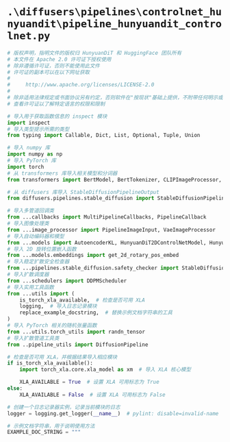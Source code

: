 # `.\diffusers\pipelines\controlnet_hunyuandit\pipeline_hunyuandit_controlnet.py`

```py
# 版权声明，指明文件的版权归 HunyuanDiT 和 HuggingFace 团队所有
# 本文件在 Apache 2.0 许可证下授权使用
# 除非遵循许可证，否则不能使用此文件
# 许可证的副本可以在以下网址获取
#
#     http://www.apache.org/licenses/LICENSE-2.0
#
# 除非适用法律规定或书面协议另有约定，否则软件在"按现状"基础上提供，不附带任何明示或暗示的保证
# 查看许可证以了解特定语言的权限和限制

# 导入用于获取函数信息的 inspect 模块
import inspect
# 导入类型提示所需的类型
from typing import Callable, Dict, List, Optional, Tuple, Union

# 导入 numpy 库
import numpy as np
# 导入 PyTorch 库
import torch
# 从 transformers 库导入相关模型和分词器
from transformers import BertModel, BertTokenizer, CLIPImageProcessor, MT5Tokenizer, T5EncoderModel

# 从 diffusers 库导入 StableDiffusionPipelineOutput
from diffusers.pipelines.stable_diffusion import StableDiffusionPipelineOutput

# 导入多管道回调类
from ...callbacks import MultiPipelineCallbacks, PipelineCallback
# 导入图像处理类
from ...image_processor import PipelineImageInput, VaeImageProcessor
# 导入自动编码器和模型
from ...models import AutoencoderKL, HunyuanDiT2DControlNetModel, HunyuanDiT2DModel, HunyuanDiT2DMultiControlNetModel
# 导入 2D 旋转位置嵌入函数
from ...models.embeddings import get_2d_rotary_pos_embed
# 导入稳定扩散安全检查器
from ...pipelines.stable_diffusion.safety_checker import StableDiffusionSafetyChecker
# 导入扩散调度器
from ...schedulers import DDPMScheduler
# 导入实用工具函数
from ...utils import (
    is_torch_xla_available,  # 检查是否可用 XLA
    logging,  # 导入日志记录模块
    replace_example_docstring,  # 替换示例文档字符串的工具
)
# 导入 PyTorch 相关的随机张量函数
from ...utils.torch_utils import randn_tensor
# 导入扩散管道工具类
from ..pipeline_utils import DiffusionPipeline

# 检查是否可用 XLA，并根据结果导入相应模块
if is_torch_xla_available():
    import torch_xla.core.xla_model as xm  # 导入 XLA 核心模型

    XLA_AVAILABLE = True  # 设置 XLA 可用标志为 True
else:
    XLA_AVAILABLE = False  # 设置 XLA 可用标志为 False

# 创建一个日志记录器实例，记录当前模块的日志
logger = logging.get_logger(__name__)  # pylint: disable=invalid-name

# 示例文档字符串，用于说明使用方法
EXAMPLE_DOC_STRING = """
``` 
```py 
``` 
```py 
``` 
```py 
``` 
```py 
``` 
```py 
``` 
```py 
``` 
```py 
``` 
```py 
``` 
```py 
``` 
```py 
``` 
```py 
``` 
```py 
``` 
```py 
``` 
```py 
``` 
```py 
``` 
```py 
``` 
```py 
``` 
```py 
``` 
```py 
``` 
```py 
``` 
```py 
``` 
```py 
``` 
```py 
``` 
```py 
``` 
```py 
``` 
```py 
``` 
```py 
``` 
```py 
``` 
```py 
``` 
```py 
``` 
```py 
``` 
```py 
``` 
```py 
``` 
```py 
``` 
```py 
``` 
```py 
``` 
```py 
``` 
```py 
``` 
```py 
``` 
```py 
``` 
```py 
``` 
```py 
``` 
```py 
``` 
```py 
``` 
```py 
``` 
```py 
``` 
```py 
``` 
```py 
``` 
```py 
``` 
```py 
``` 
```py 
``` 
```py 
``` 
```py 
``` 
```py 
``` 
```py 
``` 
```py 
``` 
```py 
``` 
```py 
``` 
```py 
``` 
```py 
``` 
```py 
``` 
```py 
``` 
```py 
``` 
```py 
``` 
```py 
``` 
```py 
``` 
```py 
``` 
```py 
``` 
```py 
``` 
```py 
``` 
```py 
``` 
```py 
``` 
```py 
``` 
```py 
``` 
```py 
``` 
```py 
``` 
```py 
``` 
```py 
``` 
```py 
``` 
```py 
``` 
```py 
``` 
```py 
``` 
```py 
``` 
```py 
``` 
```py 
``` 
```py 
``` 
```py 
``` 
```py 
``` 
```py 
``` 
```py 
``` 
```py 
``` 
```py 
``` 
```py 
``` 
```py 
``` 
```py 
``` 
```py 
``` 
```py 
``` 
```py 
``` 
```py 
``` 
```py 
``` 
```py 
``` 
```py 
``` 
```py 
``` 
```py 
``` 
```py 
``` 
```py 
``` 
```py 
``` 
```py 
``` 
```py 
``` 
```py 
``` 
```py 
``` 
```py 
``` 
```py 
``` 
```py 
``` 
```py 
``` 
```py 
``` 
```py 
``` 
```py 
``` 
```py 
``` 
```py 
``` 
```py 
``` 
```py 
``` 
```py 
``` 
```py 
``` 
```py 
``` 
```py 
``` 
```py 
``` 
```py 
``` 
```py 
``` 
```py 
``` 
```py 
``` 
```py 
``` 
```py 
``` 
```py 
``` 
```py 
``` 
```py 
``` 
```py 
``` 
```py 
``` 
```py 
``` 
```py 
``` 
```py 
``` 
```py 
``` 
```py 
``` 
```py 
``` 
```py 
``` 
```py 
``` 
```py 
``` 
```py 
``` 
```py 
``` 
```py 
``` 
```py 
``` 
```py 
``` 
```py 
``` 
```py 
``` 
```py 
``` 
```py 
``` 
```py 
``` 
```py 
``` 
```py 
``` 
```py 
``` 
```py 
``` 
```py 
``` 
```py 
``` 
```py 
``` 
```py 
``` 
```py 
``` 
```py 
``` 
```py 
``` 
```py 
``` 
```py 
``` 
```py 
``` 
```py 
``` 
```py 
``` 
```py 
``` 
```py 
``` 
```py 
``` 
```py 
``` 
```py 
``` 
```py 
``` 
```py 
``` 
```py 
``` 
```py 
``` 
```py 
``` 
```py 
``` 
```py 
``` 
```py 
``` 
```py 
``` 
```py 
``` 
```py 
``` 
```py 
``` 
```py 
``` 
```py 
``` 
```py 
``` 
```py 
``` 
```py 
``` 
```py 
``` 
```py 
``` 
```py 
``` 
```py 
``` 
```py 
``` 
```py 
``` 
```py 
``` 
```py 
``` 
```py 
``` 
```py 
``` 
```py 
``` 
```py 
``` 
```py 
``` 
```py 
``` 
```py 
``` 
```py 
``` 
```py 
``` 
```py 
``` 
```py 
``` 
```py 
``` 
```py 
``` 
```py 
``` 
```py 
``` 
```py 
``` 
```py 
``` 
```py 
``` 
```py 
``` 
```py 
``` 
```py 
``` 
```py 
``` 
```py 
``` 
```py 
``` 
```py 
``` 
```py 
``` 
```py 
``` 
```py 
``` 
```py 
``` 
```py 
``` 
```py 
``` 
```py 
``` 
```py 
``` 
```py 
``` 
```py 
``` 
```py 
``` 
```py 
``` 
```py 
``` 
```py 
``` 
```py 
``` 
```py 
``` 
```py 
``` 
```py 
``` 
```py 
``` 
```py 
``` 
```py 
``` 
```py 
``` 
```py 
``` 
```py 
``` 
```py 
``` 
```py 
``` 
```py 
``` 
```py 
``` 
```py 
``` 
```py 
``` 
```py 
``` 
```py 
``` 
```py 
``` 
```py 
``` 
```py 
``` 
```py 
``` 
```py 
``` 
```py 
``` 
```py 
``` 
```py 
``` 
```py 
``` 
```py 
``` 
```py 
``` 
```py 
``` 
```py 
``` 
```py 
``` 
```py 
``` 
```py 
``` 
```py 
``` 
```py 
``` 
```py 
``` 
```py 
``` 
```py 
``` 
```py 
``` 
```py 
``` 
```py 
``` 
```py 
``` 
```py 
``` 
```py 
``` 
```py 
``` 
```py 
``` 
```py 
``` 
```py 
``` 
```py 
``` 
```py 
``` 
```py 
``` 
```py 
``` 
```py 
``` 
```py 
``` 
```py 
``` 
```py 
``` 
```py 
``` 
```py 
``` 
```py 
``` 
```py 
``` 
```py 
``` 
```py 
``` 
```py 
``` 
```py 
``` 
```py 
``` 
```py 
``` 
```py 
``` 
```py 
``` 
```py 
``` 
```py 
``` 
```py 
``` 
```py 
``` 
```py 
``` 
```py 
``` 
```py 
``` 
```py 
``` 
```py 
``` 
```py 
``` 
```py 
``` 
```py 
``` 
```py 
``` 
```py 
``` 
```py 
``` 
```py 
``` 
```py 
``` 
```py 
``` 
```py 
``` 
```py 
``` 
```py 
``` 
```py 
``` 
```py 
``` 
```py 
``` 
```py 
``` 
```py 
``` 
```py 
``` 
```py 
``` 
```py 
``` 
```py 
``` 
```py 
``` 
    # 示例代码展示如何使用 HunyuanDiT 进行图像生成
        Examples:
            ```py
            # 从 diffusers 库导入所需的模型和管道
            from diffusers import HunyuanDiT2DControlNetModel, HunyuanDiTControlNetPipeline
            # 导入 PyTorch 库
            import torch
    
            # 从预训练模型加载 HunyuanDiT2DControlNetModel，并指定数据类型为 float16
            controlnet = HunyuanDiT2DControlNetModel.from_pretrained(
                "Tencent-Hunyuan/HunyuanDiT-v1.1-ControlNet-Diffusers-Canny", torch_dtype=torch.float16
            )
    
            # 从预训练模型加载 HunyuanDiTControlNetPipeline，传入 controlnet 和数据类型
            pipe = HunyuanDiTControlNetPipeline.from_pretrained(
                "Tencent-Hunyuan/HunyuanDiT-v1.1-Diffusers", controlnet=controlnet, torch_dtype=torch.float16
            )
            # 将管道移动到 CUDA 设备以加速处理
            pipe.to("cuda")
    
            # 从 diffusers.utils 导入加载图像的工具
            from diffusers.utils import load_image
    
            # 从指定 URL 加载条件图像
            cond_image = load_image(
                "https://huggingface.co/Tencent-Hunyuan/HunyuanDiT-v1.1-ControlNet-Diffusers-Canny/resolve/main/canny.jpg?download=true"
            )
    
            ## HunyuanDiT 支持英语和中文提示，因此也可以使用英文提示
            # 定义图像生成的提示内容，描述夜晚的场景
            prompt = "在夜晚的酒店门前，一座古老的中国风格的狮子雕像矗立着，它的眼睛闪烁着光芒，仿佛在守护着这座建筑。背景是夜晚的酒店前，构图方式是特写，平视，居中构图。这张照片呈现了真实摄影风格，蕴含了中国雕塑文化，同时展现了神秘氛围"
            # prompt="At night, an ancient Chinese-style lion statue stands in front of the hotel, its eyes gleaming as if guarding the building. The background is the hotel entrance at night, with a close-up, eye-level, and centered composition. This photo presents a realistic photographic style, embodies Chinese sculpture culture, and reveals a mysterious atmosphere."
            # 使用提示、图像尺寸、条件图像和推理步骤生成图像，并获取生成的第一张图像
            image = pipe(
                prompt,
                height=1024,
                width=1024,
                control_image=cond_image,
                num_inference_steps=50,
            ).images[0]
            ```  
"""
# 文档字符串，通常用于描述模块或类的功能
"""

# 定义一个标准宽高比的 NumPy 数组
STANDARD_RATIO = np.array(
    [
        1.0,  # 1:1
        4.0 / 3.0,  # 4:3
        3.0 / 4.0,  # 3:4
        16.0 / 9.0,  # 16:9
        9.0 / 16.0,  # 9:16
    ]
)

# 定义一个标准尺寸的列表，每个比例对应不同的宽高组合
STANDARD_SHAPE = [
    [(1024, 1024), (1280, 1280)],  # 1:1
    [(1024, 768), (1152, 864), (1280, 960)],  # 4:3
    [(768, 1024), (864, 1152), (960, 1280)],  # 3:4
    [(1280, 768)],  # 16:9
    [(768, 1280)],  # 9:16
]

# 根据标准尺寸计算每个形状的面积，并将结果存储在 NumPy 数组中
STANDARD_AREA = [np.array([w * h for w, h in shapes]) for shapes in STANDARD_SHAPE]

# 定义一个支持的尺寸列表，包含不同的宽高组合
SUPPORTED_SHAPE = [
    (1024, 1024),
    (1280, 1280),  # 1:1
    (1024, 768),
    (1152, 864),
    (1280, 960),  # 4:3
    (768, 1024),
    (864, 1152),
    (960, 1280),  # 3:4
    (1280, 768),  # 16:9
    (768, 1280),  # 9:16
]

# 定义一个函数，用于将目标宽高映射到标准形状
def map_to_standard_shapes(target_width, target_height):
    # 计算目标宽高比
    target_ratio = target_width / target_height
    # 找到与目标宽高比最接近的标准宽高比的索引
    closest_ratio_idx = np.argmin(np.abs(STANDARD_RATIO - target_ratio))
    # 找到与目标面积最接近的标准形状的索引
    closest_area_idx = np.argmin(np.abs(STANDARD_AREA[closest_ratio_idx] - target_width * target_height))
    # 获取对应的标准宽和高
    width, height = STANDARD_SHAPE[closest_ratio_idx][closest_area_idx]
    # 返回标准宽和高
    return width, height

# 定义一个函数，用于计算源图像的缩放裁剪区域以适应目标大小
def get_resize_crop_region_for_grid(src, tgt_size):
    # 获取目标尺寸的高度和宽度
    th = tw = tgt_size
    # 获取源图像的高度和宽度
    h, w = src

    # 计算源图像的宽高比
    r = h / w

    # 根据宽高比决定缩放方式
    # 如果高度大于宽度
    if r > 1:
        # 将目标高度作为缩放高度
        resize_height = th
        # 根据高度缩放计算对应的宽度
        resize_width = int(round(th / h * w))
    else:
        # 否则，将目标宽度作为缩放宽度
        resize_width = tw
        # 根据宽度缩放计算对应的高度
        resize_height = int(round(tw / w * h))

    # 计算裁剪区域的顶部和左边位置
    crop_top = int(round((th - resize_height) / 2.0))
    crop_left = int(round((tw - resize_width) / 2.0))

    # 返回裁剪区域的起始和结束坐标
    return (crop_top, crop_left), (crop_top + resize_height, crop_left + resize_width)

# 从 diffusers.pipelines.stable_diffusion.pipeline_stable_diffusion.rescale_noise_cfg 复制的函数
def rescale_noise_cfg(noise_cfg, noise_pred_text, guidance_rescale=0.0):
    """
    根据 `guidance_rescale` 对 `noise_cfg` 进行重新缩放。基于论文[Common Diffusion Noise Schedules and
    Sample Steps are Flawed](https://arxiv.org/pdf/2305.08891.pdf)中的发现。见第3.4节
    """
    # 计算噪声预测文本的标准差
    std_text = noise_pred_text.std(dim=list(range(1, noise_pred_text.ndim)), keepdim=True)
    # 计算噪声配置的标准差
    std_cfg = noise_cfg.std(dim=list(range(1, noise_cfg.ndim)), keepdim=True)
    # 重新缩放来自引导的结果（修复过度曝光问题）
    noise_pred_rescaled = noise_cfg * (std_text / std_cfg)
    # 按照引导缩放因子与原始引导结果进行混合，以避免生成“单调”的图像
    noise_cfg = guidance_rescale * noise_pred_rescaled + (1 - guidance_rescale) * noise_cfg
    # 返回重新缩放后的噪声配置
    return noise_cfg

# 定义 HunyuanDiT 控制网络管道类，继承自 DiffusionPipeline
class HunyuanDiTControlNetPipeline(DiffusionPipeline):
    r"""
    使用 HunyuanDiT 进行英语/中文到图像生成的管道。

    该模型继承自 [`DiffusionPipeline`]. 请查看超类文档以获取库为所有管道实现的通用方法
    （例如下载或保存，在特定设备上运行等）。

    HunyuanDiT 使用两个文本编码器：[mT5](https://huggingface.co/google/mt5-base) 和 [双语 CLIP](自行微调)
    """
    # 参数说明
    Args:
        vae ([`AutoencoderKL`]):  # 变分自编码器模型，用于将图像编码和解码为潜在表示，这里使用'sdxl-vae-fp16-fix'
            Variational Auto-Encoder (VAE) Model to encode and decode images to and from latent representations. We use
            `sdxl-vae-fp16-fix`.
        text_encoder (Optional[`~transformers.BertModel`, `~transformers.CLIPTextModel`]):  # 冻结的文本编码器，使用CLIP模型
            Frozen text-encoder ([clip-vit-large-patch14](https://huggingface.co/openai/clip-vit-large-patch14)). 
            HunyuanDiT uses a fine-tuned [bilingual CLIP].
        tokenizer (Optional[`~transformers.BertTokenizer`, `~transformers.CLIPTokenizer`]):  # 文本标记化器，可以是BertTokenizer或CLIPTokenizer
            A `BertTokenizer` or `CLIPTokenizer` to tokenize text.
        transformer ([`HunyuanDiT2DModel`]):  # HunyuanDiT模型，由腾讯Hunyuan设计
            The HunyuanDiT model designed by Tencent Hunyuan.
        text_encoder_2 (`T5EncoderModel`):  # mT5嵌入模型，特别是't5-v1_1-xxl'
            The mT5 embedder. Specifically, it is 't5-v1_1-xxl'.
        tokenizer_2 (`MT5Tokenizer`):  # mT5嵌入模型的标记化器
            The tokenizer for the mT5 embedder.
        scheduler ([`DDPMScheduler`]):  # 调度器，用于与HunyuanDiT结合，去噪编码的图像潜在表示
            A scheduler to be used in combination with HunyuanDiT to denoise the encoded image latents.
        controlnet ([`HunyuanDiT2DControlNetModel`] or `List[HunyuanDiT2DControlNetModel]` or [`HunyuanDiT2DControlNetModel`]):  # 提供额外的条件信息以辅助去噪过程
            Provides additional conditioning to the `unet` during the denoising process. If you set multiple
            ControlNets as a list, the outputs from each ControlNet are added together to create one combined
            additional conditioning.
    """

    # 定义模型在CPU上卸载的顺序
    model_cpu_offload_seq = "text_encoder->text_encoder_2->transformer->vae"
    # 可选组件列表，可能会在初始化中使用
    _optional_components = [
        "safety_checker",  # 安全检查器
        "feature_extractor",  # 特征提取器
        "text_encoder_2",  # 第二个文本编码器
        "tokenizer_2",  # 第二个标记化器
        "text_encoder",  # 第一个文本编码器
        "tokenizer",  # 第一个标记化器
    ]
    # 从CPU卸载中排除的组件
    _exclude_from_cpu_offload = ["safety_checker"]  # 不允许卸载安全检查器
    # 回调张量输入的列表，用于传递给模型
    _callback_tensor_inputs = [
        "latents",  # 潜在变量
        "prompt_embeds",  # 提示的嵌入表示
        "negative_prompt_embeds",  # 负提示的嵌入表示
        "prompt_embeds_2",  # 第二个提示的嵌入表示
        "negative_prompt_embeds_2",  # 第二个负提示的嵌入表示
    ]

    # 初始化方法定义，接收多个参数以构造模型
    def __init__(
        self,
        vae: AutoencoderKL,  # 变分自编码器模型
        text_encoder: BertModel,  # 文本编码器
        tokenizer: BertTokenizer,  # 文本标记化器
        transformer: HunyuanDiT2DModel,  # HunyuanDiT模型
        scheduler: DDPMScheduler,  # 调度器
        safety_checker: StableDiffusionSafetyChecker,  # 安全检查器
        feature_extractor: CLIPImageProcessor,  # 特征提取器
        controlnet: Union[  # 控制网络，可以是单个或多个模型
            HunyuanDiT2DControlNetModel,
            List[HunyuanDiT2DControlNetModel],
            Tuple[HunyuanDiT2DControlNetModel],
            HunyuanDiT2DMultiControlNetModel,
        ],
        text_encoder_2=T5EncoderModel,  # 第二个文本编码器，默认使用T5模型
        tokenizer_2=MT5Tokenizer,  # 第二个标记化器，默认使用MT5标记化器
        requires_safety_checker: bool = True,  # 是否需要安全检查器，默认是True
    # 初始化父类
    ):
        super().__init__()

        # 注册多个模块，提供必要的组件以供使用
        self.register_modules(
            vae=vae,  # 注册变分自编码器
            text_encoder=text_encoder,  # 注册文本编码器
            tokenizer=tokenizer,  # 注册分词器
            tokenizer_2=tokenizer_2,  # 注册第二个分词器
            transformer=transformer,  # 注册变换器
            scheduler=scheduler,  # 注册调度器
            safety_checker=safety_checker,  # 注册安全检查器
            feature_extractor=feature_extractor,  # 注册特征提取器
            text_encoder_2=text_encoder_2,  # 注册第二个文本编码器
            controlnet=controlnet,  # 注册控制网络
        )

        # 检查安全检查器是否为 None 并且需要使用安全检查器
        if safety_checker is None and requires_safety_checker:
            # 记录警告信息，提醒用户禁用安全检查器的后果
            logger.warning(
                f"You have disabled the safety checker for {self.__class__} by passing `safety_checker=None`. Ensure"
                " that you abide to the conditions of the Stable Diffusion license and do not expose unfiltered"
                " results in services or applications open to the public. Both the diffusers team and Hugging Face"
                " strongly recommend to keep the safety filter enabled in all public facing circumstances, disabling"
                " it only for use-cases that involve analyzing network behavior or auditing its results. For more"
                " information, please have a look at https://github.com/huggingface/diffusers/pull/254 ."
            )

        # 检查安全检查器不为 None 且特征提取器为 None
        if safety_checker is not None and feature_extractor is None:
            # 抛出错误，提醒用户必须定义特征提取器
            raise ValueError(
                "Make sure to define a feature extractor when loading {self.__class__} if you want to use the safety"
                " checker. If you do not want to use the safety checker, you can pass `'safety_checker=None'` instead."
            )

        # 计算 VAE 的缩放因子，如果存在 VAE 配置则使用其通道数量，否则默认为 8
        self.vae_scale_factor = (
            2 ** (len(self.vae.config.block_out_channels) - 1) if hasattr(self, "vae") and self.vae is not None else 8
        )
        # 初始化图像处理器，传入 VAE 缩放因子
        self.image_processor = VaeImageProcessor(vae_scale_factor=self.vae_scale_factor)
        # 注册到配置中，指明是否需要安全检查器
        self.register_to_config(requires_safety_checker=requires_safety_checker)
        # 设置默认样本大小，根据变换器配置或默认为 128
        self.default_sample_size = (
            self.transformer.config.sample_size
            if hasattr(self, "transformer") and self.transformer is not None
            else 128
        )

    # 从其他模块复制的方法，用于编码提示
    def encode_prompt(
        self,
        prompt: str,  # 输入的提示文本
        device: torch.device = None,  # 设备参数，指定在哪个设备上处理
        dtype: torch.dtype = None,  # 数据类型参数，指定张量的数据类型
        num_images_per_prompt: int = 1,  # 每个提示生成的图像数量
        do_classifier_free_guidance: bool = True,  # 是否执行无分类器的引导
        negative_prompt: Optional[str] = None,  # 可选的负面提示文本
        prompt_embeds: Optional[torch.Tensor] = None,  # 可选的提示嵌入张量
        negative_prompt_embeds: Optional[torch.Tensor] = None,  # 可选的负面提示嵌入张量
        prompt_attention_mask: Optional[torch.Tensor] = None,  # 可选的提示注意力掩码
        negative_prompt_attention_mask: Optional[torch.Tensor] = None,  # 可选的负面提示注意力掩码
        max_sequence_length: Optional[int] = None,  # 可选的最大序列长度
        text_encoder_index: int = 0,  # 文本编码器索引，默认值为 0
    # 从其他模块复制的方法，用于运行安全检查器
    # 定义运行安全检查器的方法，接收图像、设备和数据类型作为参数
    def run_safety_checker(self, image, device, dtype):
        # 如果安全检查器未定义，设置无敏感内容标志为 None
        if self.safety_checker is None:
            has_nsfw_concept = None
        else:
            # 如果输入图像是张量，则后处理为 PIL 格式
            if torch.is_tensor(image):
                feature_extractor_input = self.image_processor.postprocess(image, output_type="pil")
            else:
                # 如果输入图像不是张量，则将其转换为 PIL 格式
                feature_extractor_input = self.image_processor.numpy_to_pil(image)
            # 使用特征提取器处理输入图像并将其转换为指定设备上的张量
            safety_checker_input = self.feature_extractor(feature_extractor_input, return_tensors="pt").to(device)
            # 调用安全检查器，返回处理后的图像和无敏感内容标志
            image, has_nsfw_concept = self.safety_checker(
                images=image, clip_input=safety_checker_input.pixel_values.to(dtype)
            )
        # 返回处理后的图像和无敏感内容标志
        return image, has_nsfw_concept
    
        # 从 diffusers.pipelines.stable_diffusion.pipeline_stable_diffusion.StableDiffusionPipeline.prepare_extra_step_kwargs 复制
        def prepare_extra_step_kwargs(self, generator, eta):
            # 为调度器步骤准备额外参数，因为不是所有调度器的参数签名相同
            # eta（η）仅在 DDIMScheduler 中使用，其他调度器将忽略
            # eta 在 DDIM 论文中的对应关系：https://arxiv.org/abs/2010.02502
            # 其值应在 [0, 1] 之间
    
            # 检查调度器的步骤是否接受 eta 参数
            accepts_eta = "eta" in set(inspect.signature(self.scheduler.step).parameters.keys())
            extra_step_kwargs = {}
            # 如果接受 eta，则将其添加到额外参数字典中
            if accepts_eta:
                extra_step_kwargs["eta"] = eta
    
            # 检查调度器的步骤是否接受 generator 参数
            accepts_generator = "generator" in set(inspect.signature(self.scheduler.step).parameters.keys())
            # 如果接受 generator，则将其添加到额外参数字典中
            if accepts_generator:
                extra_step_kwargs["generator"] = generator
            # 返回额外参数字典
            return extra_step_kwargs
    
        # 从 diffusers.pipelines.hunyuandit.pipeline_hunyuandit.HunyuanDiTPipeline.check_inputs 复制
        def check_inputs(
            self,
            prompt,
            height,
            width,
            negative_prompt=None,
            prompt_embeds=None,
            negative_prompt_embeds=None,
            prompt_attention_mask=None,
            negative_prompt_attention_mask=None,
            prompt_embeds_2=None,
            negative_prompt_embeds_2=None,
            prompt_attention_mask_2=None,
            negative_prompt_attention_mask_2=None,
            callback_on_step_end_tensor_inputs=None,
        # 从 diffusers.pipelines.stable_diffusion.pipeline_stable_diffusion.StableDiffusionPipeline.prepare_latents 复制
    # 准备潜在变量的函数，接收多个参数以配置潜在变量的形状和生成方式
        def prepare_latents(self, batch_size, num_channels_latents, height, width, dtype, device, generator, latents=None):
            # 根据批大小、通道数、高度和宽度计算潜在变量的形状
            shape = (
                batch_size,
                num_channels_latents,
                int(height) // self.vae_scale_factor,
                int(width) // self.vae_scale_factor,
            )
            # 检查生成器列表的长度是否与批大小匹配
            if isinstance(generator, list) and len(generator) != batch_size:
                # 如果不匹配，抛出一个值错误
                raise ValueError(
                    f"You have passed a list of generators of length {len(generator)}, but requested an effective batch"
                    f" size of {batch_size}. Make sure the batch size matches the length of the generators."
                )
    
            # 如果潜在变量为 None，则生成随机潜在变量
            if latents is None:
                latents = randn_tensor(shape, generator=generator, device=device, dtype=dtype)
            else:
                # 如果已提供潜在变量，将其移动到指定设备
                latents = latents.to(device)
    
            # 按调度器要求的标准差缩放初始噪声
            latents = latents * self.scheduler.init_noise_sigma
            # 返回处理后的潜在变量
            return latents
    
        # 准备图像的函数，从外部调用
        def prepare_image(
            self,
            image,
            width,
            height,
            batch_size,
            num_images_per_prompt,
            device,
            dtype,
            do_classifier_free_guidance=False,
            guess_mode=False,
        ):
            # 检查图像是否为张量，如果是则不处理
            if isinstance(image, torch.Tensor):
                pass
            else:
                # 否则对图像进行预处理，调整为指定的高度和宽度
                image = self.image_processor.preprocess(image, height=height, width=width)
    
            # 获取图像的批大小
            image_batch_size = image.shape[0]
    
            # 如果图像批大小为1，则重复次数为批大小
            if image_batch_size == 1:
                repeat_by = batch_size
            else:
                # 否则图像批大小与提示批大小相同
                repeat_by = num_images_per_prompt
    
            # 沿着维度0重复图像
            image = image.repeat_interleave(repeat_by, dim=0)
    
            # 将图像移动到指定设备，并转换为指定数据类型
            image = image.to(device=device, dtype=dtype)
    
            # 如果启用了无分类器自由引导，并且未启用猜测模式，则将图像复制两次
            if do_classifier_free_guidance and not guess_mode:
                image = torch.cat([image] * 2)
    
            # 返回处理后的图像
            return image
    
        # 获取指导比例的属性
        @property
        def guidance_scale(self):
            # 返回当前的指导比例
            return self._guidance_scale
    
        # 获取指导重标定的属性
        @property
        def guidance_rescale(self):
            # 返回当前的指导重标定值
            return self._guidance_rescale
    
        # 此属性定义了类似于论文中指导权重的定义
        @property
        def do_classifier_free_guidance(self):
            # 如果指导比例大于1，则启用无分类器自由引导
            return self._guidance_scale > 1
    
        # 获取时间步数的属性
        @property
        def num_timesteps(self):
            # 返回当前的时间步数
            return self._num_timesteps
    
        # 获取中断状态的属性
        @property
        def interrupt(self):
            # 返回当前中断状态
            return self._interrupt
    
        # 在不计算梯度的情况下运行，替换示例文档字符串
        @torch.no_grad()
        @replace_example_docstring(EXAMPLE_DOC_STRING)
    # 定义一个可调用的类方法
        def __call__(
            # 提示内容，可以是字符串或字符串列表
            self,
            prompt: Union[str, List[str]] = None,
            # 输出图像的高度
            height: Optional[int] = None,
            # 输出图像的宽度
            width: Optional[int] = None,
            # 推理步骤的数量，默认为 50
            num_inference_steps: Optional[int] = 50,
            # 引导比例，默认为 5.0
            guidance_scale: Optional[float] = 5.0,
            # 控制图像输入，默认为 None
            control_image: PipelineImageInput = None,
            # 控制网条件比例，可以是单一值或值列表，默认为 1.0
            controlnet_conditioning_scale: Union[float, List[float]] = 1.0,
            # 负提示内容，可以是字符串或字符串列表，默认为 None
            negative_prompt: Optional[Union[str, List[str]]] = None,
            # 每个提示生成的图像数量，默认为 1
            num_images_per_prompt: Optional[int] = 1,
            # 用于生成的随机性，默认为 0.0
            eta: Optional[float] = 0.0,
            # 随机数生成器，可以是单个或列表，默认为 None
            generator: Optional[Union[torch.Generator, List[torch.Generator]]] = None,
            # 潜在变量，默认为 None
            latents: Optional[torch.Tensor] = None,
            # 提示的嵌入，默认为 None
            prompt_embeds: Optional[torch.Tensor] = None,
            # 第二组提示的嵌入，默认为 None
            prompt_embeds_2: Optional[torch.Tensor] = None,
            # 负提示的嵌入，默认为 None
            negative_prompt_embeds: Optional[torch.Tensor] = None,
            # 第二组负提示的嵌入，默认为 None
            negative_prompt_embeds_2: Optional[torch.Tensor] = None,
            # 提示的注意力掩码，默认为 None
            prompt_attention_mask: Optional[torch.Tensor] = None,
            # 第二组提示的注意力掩码，默认为 None
            prompt_attention_mask_2: Optional[torch.Tensor] = None,
            # 负提示的注意力掩码，默认为 None
            negative_prompt_attention_mask: Optional[torch.Tensor] = None,
            # 第二组负提示的注意力掩码，默认为 None
            negative_prompt_attention_mask_2: Optional[torch.Tensor] = None,
            # 输出类型，默认为 "pil"
            output_type: Optional[str] = "pil",
            # 是否返回字典格式，默认为 True
            return_dict: bool = True,
            # 在步骤结束时的回调函数
            callback_on_step_end: Optional[
                Union[Callable[[int, int, Dict], None], PipelineCallback, MultiPipelineCallbacks]
            ] = None,
            # 回调时的张量输入列表，默认为 ["latents"]
            callback_on_step_end_tensor_inputs: List[str] = ["latents"],
            # 引导重标定，默认为 0.0
            guidance_rescale: float = 0.0,
            # 原始图像大小，默认为 (1024, 1024)
            original_size: Optional[Tuple[int, int]] = (1024, 1024),
            # 目标图像大小，默认为 None
            target_size: Optional[Tuple[int, int]] = None,
            # 裁剪坐标，默认为 (0, 0)
            crops_coords_top_left: Tuple[int, int] = (0, 0),
            # 是否使用分辨率分箱，默认为 True
            use_resolution_binning: bool = True,
```